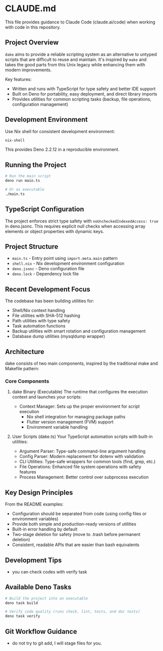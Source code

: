 # CLAUDE.md

This file provides guidance to Claude Code (claude.ai/code) when working with code in this repository.

## Project Overview

`dake` aims to provide a reliable scripting system as an alternative to untyped scripts that are difficult to reuse and maintain. It's inspired by `make` and takes the good parts from this Unix legacy while enhancing them with modern improvements.

Key features:
- Written and runs with TypeScript for type safety and better IDE support
- Built on Deno for portability, easy deployment, and direct library imports
- Provides utilities for common scripting tasks (backup, file operations, configuration management)

## Development Environment

Use Nix shell for consistent development environment:
```bash
nix-shell
```

This provides Deno 2.2.12 in a reproducible environment.

## Running the Project

```bash
# Run the main script
deno run main.ts

# Or as executable
./main.ts
```

## TypeScript Configuration

The project enforces strict type safety with `noUncheckedIndexedAccess: true` in deno.jsonc. This requires explicit null checks when accessing array elements or object properties with dynamic keys.

## Project Structure

- `main.ts` - Entry point using `import.meta.main` pattern
- `shell.nix` - Nix development environment configuration
- `deno.jsonc` - Deno configuration file
- `deno.lock` - Dependency lock file

## Recent Development Focus

The codebase has been building utilities for:
- Shell/Nix context handling
- File utilities with SHA-512 hashing
- Path utilities with type safety
- Task automation functions
- Backup utilities with smart rotation and configuration management
- Database dump utilities (mysqldump wrapper)

## Architecture

dake consists of two main components, inspired by the traditional make and Makefile pattern:

### Core Components

1. dake Binary (Executable)
   The runtime that configures the execution context and launches your scripts:
   - Context Manager: Sets up the proper environment for script execution
     - Nix shell integration for managing package paths
     - Flutter version management (FVM) support
     - Environment variable handling

2. User Scripts (dake.ts)
   Your TypeScript automation scripts with built-in utilities:
   - Argument Parser: Type-safe command-line argument handling
   - Config Parser: Modern replacement for dotenv with validation
   - CLI Utilities: Type-safe wrappers for common tools (find, grep, etc.)
   - File Operations: Enhanced file system operations with safety features
   - Process Management: Better control over subprocess execution

## Key Design Principles

From the README examples:
- Configuration should be separated from code (using config files or environment variables)
- Provide both simple and production-ready versions of utilities
- Built-in error handling by default
- Two-stage deletion for safety (move to .trash before permanent deletion)
- Consistent, readable APIs that are easier than bash equivalents

## Development Tips

- you can check codes with verify task

## Available Deno Tasks

```bash
# Build the project into an executable
deno task build

# Verify code quality (runs check, lint, tests, and doc tests)
deno task verify
```

## Git Workflow Guidance

- do not try to git add, I will stage files for you.